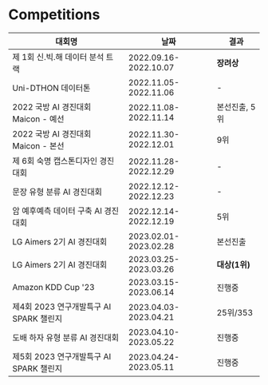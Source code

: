 # Competitions

|대회명|날짜|결과|
|------|---|---|
|제 1회 신.빅.해 데이터 분석 트랙|2022.09.16-2022.10.07|**장려상**|
|Uni-DTHON 데이터톤|2022.11.05-2022.11.06|-|
|2022 국방 AI 경진대회 Maicon - 예선|2022.11.08-2022.11.14|본선진출, 5위|
|2022 국방 AI 경진대회 Maicon - 본선|2022.11.30-2022.12.01|9위|
|제 6회 숙명 캡스톤디자인 경진대회|2022.11.28-2022.12.29|-|
|문장 유형 분류 AI 경진대회|2022.12.12-2022.12.23|-|
|암 예후예측 데이터 구축 AI 경진대회|2022.12.14-2022.12.19|5위|
|LG Aimers 2기 AI 경진대회|2023.02.01-2023.02.28|본선진출|
|LG Aimers 2기 AI 경진대회|2023.03.25-2023.03.26|**대상(1위)**|
|Amazon KDD Cup '23|2023.03.15-2023.06.14|진행중|
|제4회 2023 연구개발특구 AI SPARK 챌린지|2023.04.03-2023.04.21|25위/353|
|도배 하자 유형 분류 AI 경진대회|2023.04.10-2023.05.22|진행중|
|제5회 2023 연구개발특구 AI SPARK 챌린지|2023.04.24-2023.05.11|진행중|

